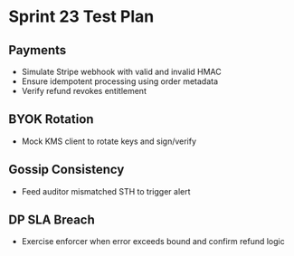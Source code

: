 # Sprint 23 Test Plan

## Payments

- Simulate Stripe webhook with valid and invalid HMAC
- Ensure idempotent processing using order metadata
- Verify refund revokes entitlement

## BYOK Rotation

- Mock KMS client to rotate keys and sign/verify

## Gossip Consistency

- Feed auditor mismatched STH to trigger alert

## DP SLA Breach

- Exercise enforcer when error exceeds bound and confirm refund logic
